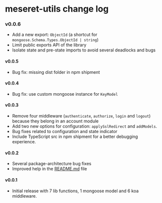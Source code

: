 # meseret-utils change log

### v0.0.6

- Add a new export: `ObjectId` (a shortcut for `mongoose.Schema.Types.ObjectId | string`)
- Limit public exports API of the library
- Isolate state and pre-state imports to avoid several deadlocks and bugs

#### v0.0.5

- Bug fix: missing dist folder in npm shipment

#### v0.0.4

- Bug fix: use custom mongoose instance for `KeyModel`

#### v0.0.3

- Remove four middleware (`authenticate`, `authorize`, `login` and `logout`) because they belong in an account module
- Add two new options for configuration: `applySslRedirect` and `addModels`.
- Bug fixes related to configuration and state indicator
- Include TypeScript src in npm shipment for a better debugging experience.

#### v0.0.2

- Several package-architecture bug fixes
- Improved help in the [README.md](README.md) file

#### v0.0.1

- Initial release with 7 lib functions, 1 mongoose model and 6 koa middleware.
